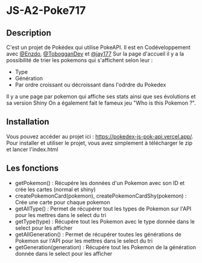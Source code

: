 # JS-A2-Poke717

## Description 

C'est un projet de Pokédex qui utilise PokeAPI. Il est en Codéveloppement avec [@Enzdo](https://github.com/Enzdo), [@TobogganDev](https://github.com/TobogganDev) et [@jay177](https://github.com/jay177)
Sur la page d'accueil il y a la possibilité de trier les pokemons qui s'affichent selon leur :
- Type
- Génération
- Par ordre croissant ou décroissant dans l'odrdre du Pokedex

Il y a une page par pokemon qui affiche ses stats ainsi que ses évolutions et sa version Shiny
On a également fait le fameux jeu "Who is this Pokemon ?".

## Installation
Vous pouvez accéder au projet ici : https://pokedex-js-pok-api.vercel.app/.
Pour installer et utiliser le projet, vous avez simplement à télécharger le zip et lancer l'index.html

## Les fonctions

- getPokemon() : Récupére les données d'un Pokemon avec son ID et crée les cartes (normal et shiny)
- createPokemonCard(pokemon), createPokemonCardShy(pokemon) : Crée une carte pour chaque pokemon
- getAllType() : Permet de récupérer tout les types de Pokemon sur l'API pour les mettres dans le select du tri
- getType(type) : Récupére tout les Pokemon avec le type donnée dans le select pour les afficher
- getAllGeneration() : Permet de récupérer toutes les générations de Pokemon sur l'API pour les mettres dans le select du tri
- getGeneration(generation) : Récupére tout les Pokemon de la génération donnée dans le select pour les afficher
